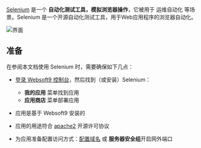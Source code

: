 [Selenium](https://www.selenium.dev) 是一个 **自动化测试工具，模拟浏览器操作**，它被用于 运维自动化  等场景。Selenium 是一个开源自动化测试工具，用于Web应用程序的浏览器自动化。


![界面](https://libs.websoft9.com/Websoft9/DocsPicture/zh/selenium/selenium-gui-websoft9.png)


## 准备

在参阅本文档使用 Selenium 时，需要确保如下几点：

- [登录 Websoft9 控制台](./login-console)，然后找到（或安装）Selenium：
  - **我的应用** 菜单找到应用 
  - **应用商店** 菜单部署应用

- 应用是基于 Websoft9 安装的


- 应用的用途符合 [apache2](https://opensource.org/licenses/Apache-2.0) 开源许可协议


- 为应用准备配置访问方式：[配置域名](./domain-set) 或 **服务器安全组**开启网外端口